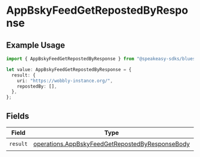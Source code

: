 # AppBskyFeedGetRepostedByResponse

## Example Usage

```typescript
import { AppBskyFeedGetRepostedByResponse } from "@speakeasy-sdks/bluesky/models/operations";

let value: AppBskyFeedGetRepostedByResponse = {
  result: {
    uri: "https://wobbly-instance.org/",
    repostedBy: [],
  },
};
```

## Fields

| Field                                                                                                              | Type                                                                                                               | Required                                                                                                           | Description                                                                                                        |
| ------------------------------------------------------------------------------------------------------------------ | ------------------------------------------------------------------------------------------------------------------ | ------------------------------------------------------------------------------------------------------------------ | ------------------------------------------------------------------------------------------------------------------ |
| `result`                                                                                                           | [operations.AppBskyFeedGetRepostedByResponseBody](../../models/operations/appbskyfeedgetrepostedbyresponsebody.md) | :heavy_check_mark:                                                                                                 | N/A                                                                                                                |